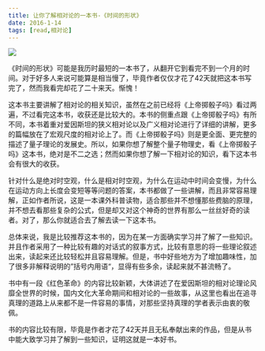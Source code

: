 ```yaml
---
title: 让你了解相对论的一本书-《时间的形状》
date: 2016-1-14
tags: [read,相对论]
---
```


![](/image/about_book/Time01.jpg)

《时间的形状》可能是我历时最短的一本书了，从翻开它到看完不到一个月的时间。对于好多人来说可能算是相当慢了，毕竟作者仅仅才花了42天就把这本书写完了，然而我看完却花了二十来天。惭愧！

这本书主要讲解了相对论的相关知识，虽然在之前已经将《上帝掷骰子吗》看过两遍，不过看完这本书，收获还是比较大的。本书的侧重点跟《上帝掷骰子吗》有所不同，本书着重对爱因斯坦的狭义相对论以及广义相对论进行了详细的讲解，更多的篇幅放在了宏观尺度的相对论上了。而《上帝掷骰子吗》则是更全面、更完整的描述了量子理论的发展史。所以，如果你想了解整个量子物理史，看《上帝掷骰子吗》这本书，绝对是不二之选；然而如果你想了解一下相对论的知识，看下这本书会有很大的收获。

针对什么是绝对时空观，什么是相对时空观，为什么在运动中时间会变慢，为什么在运动方向上长度会变短等等问题的答案，本书都做了一些讲解，而且非常容易理解，正如作者所说，这是一本课外科普读物，适合那些并不想懂那些费脑的原理，并不想去看那些复杂的公式，但是却又对这个神奇的世界有那么一丝丝好奇的读者。对了，那么你就适合去了解去读一下这本书。

总体来说，我是比较推荐这本书的，因为在某一方面确实学习并了解了一些知识。并且作者采用了一种比较有趣的对话式的叙事方式，比较有意思的将一些理论叙述出来，读起来还比较轻松并且容易理解。但是，书中好些地方为了增加趣味性，加了很多非解释说明的”括号内用语“，显得有些多余，读起来就不甚流畅了。

书中有一段《红色革命》的内容比较新颖，大体讲述了在爱因斯坦的相对论理论风靡全世界的时候，国内文化大革命期间和相对论的一些故事，从这里也看出在追寻真理的道路上从来都不是一件容易的事情，对那些坚持真理的学者表示由衷的敬佩。

书的内容比较有限，毕竟是作者才花了42天并且无私奉献出来的作品，但是从书中能大致学习并了解到一些知识，证明这就是一本好书。